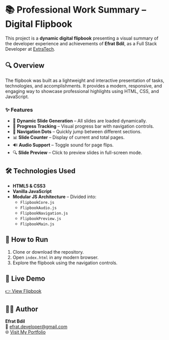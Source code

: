 # 📚 Professional Work Summary – Digital Flipbook

This project is a **dynamic digital flipbook** presenting a visual summary of the developer experience and achievements of **Efrat Bdil**, as a Full Stack Developer at [ExtraTech](https://extra.tech/he/%D7%A2%D7%9E%D7%95%D7%93-%D7%94%D7%91%D7%99%D7%AA/).

## 🔍 Overview

The flipbook was built as a lightweight and interactive presentation of tasks, technologies, and accomplishments. It provides a modern, responsive, and engaging way to showcase professional highlights using HTML, CSS, and JavaScript.

### ✨ Features

- 📄 **Dynamic Slide Generation** – All slides are loaded dynamically.
- 🎯 **Progress Tracking** – Visual progress bar with navigation controls.
- 🧭 **Navigation Dots** – Quickly jump between different sections.
- 📊 **Slide Counter** – Display of current and total pages.
- 🔊 **Audio Support** – Toggle sound for page flips.
- 🔍 **Slide Preview** – Click to preview slides in full-screen mode.

## 🛠️ Technologies Used

- **HTML5 & CSS3**
- **Vanilla JavaScript**
- **Modular JS Architecture** – Divided into:
  - `FlipbookCore.js`
  - `FlipbookAudio.js`
  - `FlipbookNavigation.js`
  - `FlipbookPreview.js`
  - `FlipbookMain.js`

## 🚀 How to Run

1. Clone or download the repository.
2. Open `index.html` in any modern browser.
3. Explore the flipbook using the navigation controls.

## 🔗 Live Demo

[👉 View Flipbook](https://efrat-dev.github.io/fintegrate-demo/)

## 👩‍💻 Author

**Efrat Bdil**  
📧 efrat.developer@gmail.com  
🌐 [Visit My Portfolio](https://efrat-dev.vercel.app)
